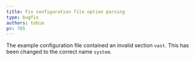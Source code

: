 ```yaml
---
title: Fix configuration file option parsing
type: bugfix
authors: tobim
pr: 705
---
```


The example configuration file contained an invalid section `vast`. This has
been changed to the correct name `system`.
